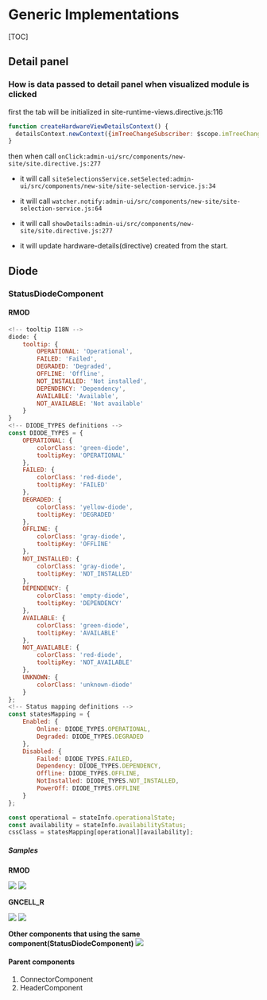 # Generic Implementations

[TOC]

## Detail panel

### How is data passed to detail panel when visualized module is clicked

first the tab will be initialized in
site-runtime-views.directive.js:116

```javascript
function createHardwareViewDetailsContext() {
  detailsContext.newContext({imTreeChangeSubscriber: $scope.imTreeChangeSubscriber}, 'hardware-details');
}
```

then when call `onClick:admin-ui/src/components/new-site/site.directive.js:277`

- it will call `siteSelectionsService.setSelected:admin-ui/src/components/new-site/site-selection-service.js:34`

- it will call `watcher.notify:admin-ui/src/components/new-site/site-selection-service.js:64`

- it will call `showDetails:admin-ui/src/components/new-site/site.directive.js:277`

- it will update hardware-details(directive) created from the start.

## Diode

### StatusDiodeComponent

#### RMOD

```javascript
<!-- tooltip I18N -->
diode: {
    tooltip: {
        OPERATIONAL: 'Operational',
        FAILED: 'Failed',
        DEGRADED: 'Degraded',
        OFFLINE: 'Offline',
        NOT_INSTALLED: 'Not installed',
        DEPENDENCY: 'Dependency',
        AVAILABLE: 'Available',
        NOT_AVAILABLE: 'Not available'
    }
}
<!-- DIODE_TYPES definitions -->
const DIODE_TYPES = {
    OPERATIONAL: {
        colorClass: 'green-diode',
        tooltipKey: 'OPERATIONAL'
    },
    FAILED: {
        colorClass: 'red-diode',
        tooltipKey: 'FAILED'
    },
    DEGRADED: {
        colorClass: 'yellow-diode',
        tooltipKey: 'DEGRADED'
    },
    OFFLINE: {
        colorClass: 'gray-diode',
        tooltipKey: 'OFFLINE'
    },
    NOT_INSTALLED: {
        colorClass: 'gray-diode',
        tooltipKey: 'NOT_INSTALLED'
    },
    DEPENDENCY: {
        colorClass: 'empty-diode',
        tooltipKey: 'DEPENDENCY'
    },
    AVAILABLE: {
        colorClass: 'green-diode',
        tooltipKey: 'AVAILABLE'
    },
    NOT_AVAILABLE: {
        colorClass: 'red-diode',
        tooltipKey: 'NOT_AVAILABLE'
    },
    UNKNOWN: {
        colorClass: 'unknown-diode'
    }
};
<!-- Status mapping definitions -->
const statesMapping = {
    Enabled: {
        Online: DIODE_TYPES.OPERATIONAL,
        Degraded: DIODE_TYPES.DEGRADED
    },
    Disabled: {
        Failed: DIODE_TYPES.FAILED,
        Dependency: DIODE_TYPES.DEPENDENCY,
        Offline: DIODE_TYPES.OFFLINE,
        NotInstalled: DIODE_TYPES.NOT_INSTALLED,
        PowerOff: DIODE_TYPES.OFFLINE
    }
};

const operational = stateInfo.operationalState;
const availability = stateInfo.availabilityStatus;
cssClass = statesMapping[operational][availability];
```

##### Samples

**RMOD**

![](2018-03-26-15-04-00.png)
![](2018-03-26-15-24-54.png)

**GNCELL_R**

![](2018-03-26-15-04-45.png)
![](2018-03-26-15-25-39.png)

**Other components that using the same component(StatusDiodeComponent)**
![](2018-03-26-16-12-43.png)

#### Parent components

1. ConnectorComponent
2. HeaderComponent